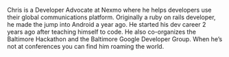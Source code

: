 Chris is a Developer Advocate at Nexmo where he helps developers use their global communications platform. Originally a ruby on rails developer, he made the jump into Android a year ago. He started his dev career 2 years ago after teaching himself to code. He also co-organizes the Baltimore Hackathon and the Baltimore Google Developer Group. When he’s not at conferences you can find him roaming the world.